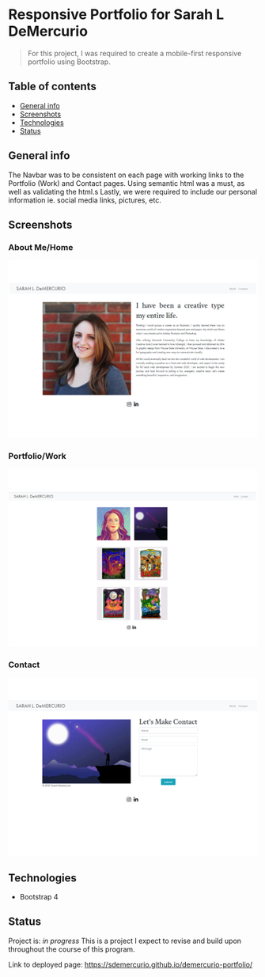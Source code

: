 # Responsive Portfolio for Sarah L DeMercurio
> For this project, I was required to create a mobile-first responsive portfolio using Bootstrap.

## Table of contents
* [General info](#general-info)
* [Screenshots](#screenshots)
* [Technologies](#technologies)
* [Status](#status)

## General info
The Navbar was to be consistent on each page with working links to the Portfolio (Work) and Contact pages.
Using semantic html was a must, as well as validating the html.s Lastly, we were required to include our personal information ie. social media links, pictures, etc.

## Screenshots
### About Me/Home
![About Me page](assets/images/about.PNG)

### Portfolio/Work
![Portfolio/Work Page](assets/images/portfolio.PNG)

### Contact
![Contact Page](assets/images/contact.PNG)


## Technologies
* Bootstrap 4

## Status
Project is: _in progress_
This is a project I expect to revise and build upon throughout the course of this program.

Link to deployed page: https://sdemercurio.github.io/demercurio-portfolio/




